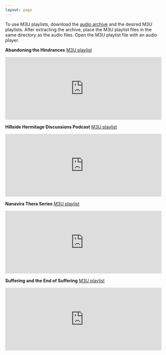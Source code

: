 ```yaml
---
layout: page
---
```


To use M3U playlists, download the [audio archive](https://archive.org/compress/hillside-hermitage-archive/formats=VBR%20MP3&file=/hillside-hermitage-archive.zip) and the desired M3U playlists. After extracting the archive, place the M3U playlist files in the same directory as the audio files. Open the M3U playlist file with an audio player.

**Abandoning the Hindrances** [M3U playlist](/hillside_hermitage_archive/playlists/Abandoning_the_Hindrances_archive_playlist.m3u)
<iframe src="https://archive.org/embed/abandoning-the-hindrances&playlist=1&list_height=150" width="500" height="200" frameborder="0" webkitallowfullscreen="true" mozallowfullscreen="true" allowfullscreen></iframe>

**Hillside Hermitage Discussions Podcast** [M3U playlist](/hillside_hermitage_archive/playlists/Discussions_from_a_Mountain_Top_archive_playlist.m3u)
<iframe src="https://archive.org/embed/discussions-from-a-mountain-top&playlist=1&list_height=150" width="500" height="200" frameborder="0" webkitallowfullscreen="true" mozallowfullscreen="true" allowfullscreen></iframe>

**Nanavira Thera Series** [M3U playlist](/hillside_hermitage_archive/playlists/Nanavira_Thera_Series_archive_playlist.m3u)
<iframe src="https://archive.org/embed/on-nanavira-thera-notes-on-dhamma&playlist=1&list_height=150" width="500" height="200" frameborder="0" webkitallowfullscreen="true" mozallowfullscreen="true" allowfullscreen></iframe>

**Suffering and the End of Suffering** [M3U playlist](/hillside_hermitage_archive/playlists/Suffering_and_the_End_of_Suffering_archive_playlist.m3u)
<iframe src="https://archive.org/embed/suffering-and-the-end-of-suffering&playlist=1&list_height=150" width="500" height="200" frameborder="0" webkitallowfullscreen="true" mozallowfullscreen="true" allowfullscreen></iframe>
